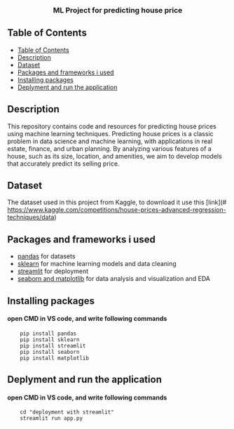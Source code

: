 <br />
<p align="center">

  <h3 align="center">ML Project for predicting house price</h3>
</p>

## Table of Contents

- [Table of Contents](#table-of-contents)
- [Description](#description)
- [Dataset](#Dataset)
- [Packages and frameworks i used](#packages-and-frameworks-i-used)
- [Installing packages](#installing-packages)
- [Deplyment and run the application](#deplyment-the-application)

## Description

This repository contains code and resources for predicting house prices using machine learning techniques. Predicting house prices is a classic problem in data science and machine learning, with applications in real estate, finance, and urban planning. By analyzing various features of a house, such as its size, location, and amenities, we aim to develop models that accurately predict its selling price.

## Dataset

The dataset used in this project from Kaggle, to download it use this [link](# https://www.kaggle.com/competitions/house-prices-advanced-regression-techniques/data)

## Packages and frameworks i used

* [pandas](#) for datasets
* [sklearn](#) for machine learning models and data cleaning 
* [streamlit](#) for deployment
* [seaborn and matplotlib](#) for data analysis and visualization and EDA

## Installing packages

#### open CMD in VS code, and write following commands
        pip install pandas
        pip install sklearn
        pip install streamlit
        pip install seaborn
        pip install matplotlib

## Deplyment and run the application

#### open CMD in VS code, and write following commands
        cd "deployment with streamlit"
        streamlit run app.py